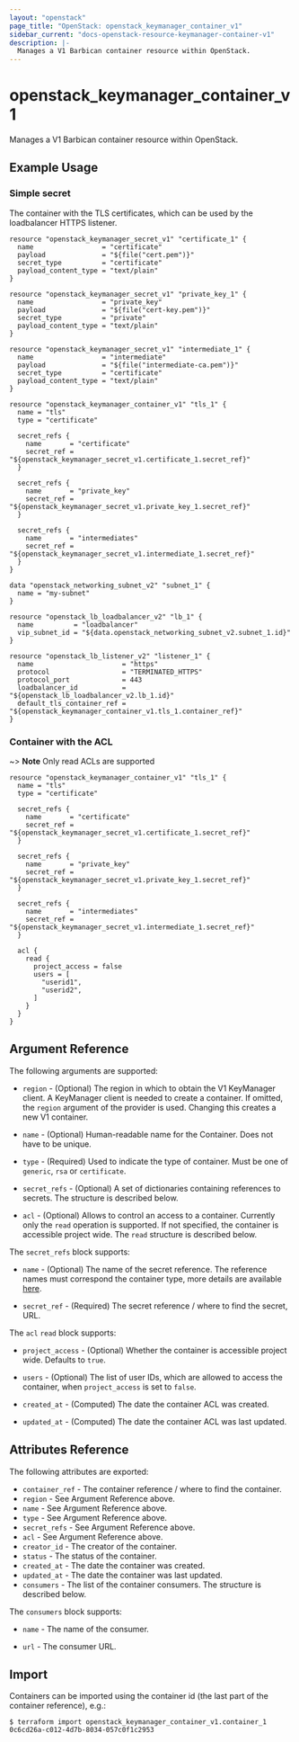 ```yaml
---
layout: "openstack"
page_title: "OpenStack: openstack_keymanager_container_v1"
sidebar_current: "docs-openstack-resource-keymanager-container-v1"
description: |-
  Manages a V1 Barbican container resource within OpenStack.
---
```


# openstack\_keymanager\_container\_v1

Manages a V1 Barbican container resource within OpenStack.

## Example Usage

### Simple secret

The container with the TLS certificates, which can be used by the loadbalancer HTTPS listener.

```hcl
resource "openstack_keymanager_secret_v1" "certificate_1" {
  name                 = "certificate"
  payload              = "${file("cert.pem")}"
  secret_type          = "certificate"
  payload_content_type = "text/plain"
}

resource "openstack_keymanager_secret_v1" "private_key_1" {
  name                 = "private_key"
  payload              = "${file("cert-key.pem")}"
  secret_type          = "private"
  payload_content_type = "text/plain"
}

resource "openstack_keymanager_secret_v1" "intermediate_1" {
  name                 = "intermediate"
  payload              = "${file("intermediate-ca.pem")}"
  secret_type          = "certificate"
  payload_content_type = "text/plain"
}

resource "openstack_keymanager_container_v1" "tls_1" {
  name = "tls"
  type = "certificate"

  secret_refs {
    name       = "certificate"
    secret_ref = "${openstack_keymanager_secret_v1.certificate_1.secret_ref}"
  }

  secret_refs {
    name       = "private_key"
    secret_ref = "${openstack_keymanager_secret_v1.private_key_1.secret_ref}"
  }

  secret_refs {
    name       = "intermediates"
    secret_ref = "${openstack_keymanager_secret_v1.intermediate_1.secret_ref}"
  }
}

data "openstack_networking_subnet_v2" "subnet_1" {
  name = "my-subnet"
}

resource "openstack_lb_loadbalancer_v2" "lb_1" {
  name          = "loadbalancer"
  vip_subnet_id = "${data.openstack_networking_subnet_v2.subnet_1.id}"
}

resource "openstack_lb_listener_v2" "listener_1" {
  name                      = "https"
  protocol                  = "TERMINATED_HTTPS"
  protocol_port             = 443
  loadbalancer_id           = "${openstack_lb_loadbalancer_v2.lb_1.id}"
  default_tls_container_ref = "${openstack_keymanager_container_v1.tls_1.container_ref}"
}
```

### Container with the ACL

~> **Note** Only read ACLs are supported

```hcl
resource "openstack_keymanager_container_v1" "tls_1" {
  name = "tls"
  type = "certificate"

  secret_refs {
    name       = "certificate"
    secret_ref = "${openstack_keymanager_secret_v1.certificate_1.secret_ref}"
  }

  secret_refs {
    name       = "private_key"
    secret_ref = "${openstack_keymanager_secret_v1.private_key_1.secret_ref}"
  }

  secret_refs {
    name       = "intermediates"
    secret_ref = "${openstack_keymanager_secret_v1.intermediate_1.secret_ref}"
  }

  acl {
    read {
      project_access = false
      users = [
        "userid1",
        "userid2",
      ]
    }
  }
}
```

## Argument Reference

The following arguments are supported:

* `region` - (Optional) The region in which to obtain the V1 KeyManager client.
    A KeyManager client is needed to create a container. If omitted, the
    `region` argument of the provider is used. Changing this creates a new
    V1 container.

* `name` - (Optional) Human-readable name for the Container. Does not have
    to be unique.

* `type` - (Required) Used to indicate the type of container. Must be one of `generic`, `rsa` or `certificate`.

* `secret_refs` - (Optional) A set of dictionaries containing references to secrets. The structure is described
    below.

* `acl` - (Optional) Allows to control an access to a container. Currently only
  the `read` operation is supported. If not specified, the container is
  accessible project wide. The `read` structure is described below.

The `secret_refs` block supports:

* `name` - (Optional) The name of the secret reference. The reference names must correspond the container type, more details are available [here](https://docs.openstack.org/barbican/stein/api/reference/containers.html).

* `secret_ref` - (Required) The secret reference / where to find the secret, URL.

The `acl` `read` block supports:

* `project_access` - (Optional) Whether the container is accessible project wide.
  Defaults to `true`.

* `users` - (Optional) The list of user IDs, which are allowed to access the
  container, when `project_access` is set to `false`.

* `created_at` - (Computed) The date the container ACL was created.

* `updated_at` - (Computed) The date the container ACL was last updated.

## Attributes Reference

The following attributes are exported:

* `container_ref` - The container reference / where to find the container.
* `region` - See Argument Reference above.
* `name` - See Argument Reference above.
* `type` - See Argument Reference above.
* `secret_refs` - See Argument Reference above.
* `acl` - See Argument Reference above.
* `creator_id` - The creator of the container.
* `status` - The status of the container.
* `created_at` - The date the container was created.
* `updated_at` - The date the container was last updated.
* `consumers` - The list of the container consumers. The structure is described below.

The `consumers` block supports:

* `name` - The name of the consumer.

* `url` - The consumer URL.

## Import

Containers can be imported using the container id (the last part of the container reference), e.g.:

```
$ terraform import openstack_keymanager_container_v1.container_1 0c6cd26a-c012-4d7b-8034-057c0f1c2953
```
